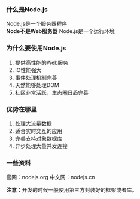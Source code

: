 ### 什么是Node.js
Node.js是一个服务器程序  
**Node不是Web服务器**
Node.js是一个运行环境

### 为什么要使用Node.js
1. 提供高性能的Web服务
2. IO性能强大
3. 事件处理机制完善
4. 天然能够处理DOM
5. 社区非常活跃，生态圈日趋完善

### 优势在哪里
1. 处理大流量数据
2. 适合实时交互的应用
3. 完美支持对象数据库
4. 异步处理大量并发连接


### 一些资料
官网：nodejs.org
中文网：nodejs.cn


**注意**：开发的时候一般使用第三方封装好的框架或者库。